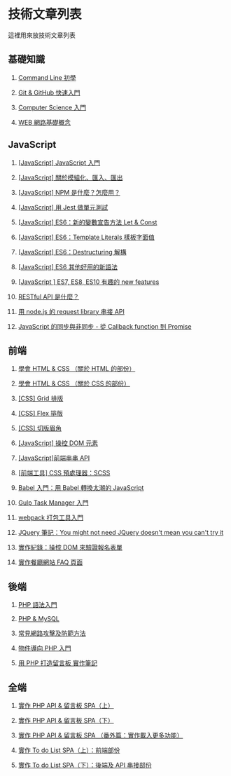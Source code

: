 # 技術文章列表

這裡用來放技術文章列表


## 基礎知識
1. [Command Line 初學](http://nicolakacha.coderbridge.io/2020/09/04/command-line/) 

2. [Git & GitHub 快速入門](https://nicolakacha.coderbridge.io/2020/09/04/learn-git/)

3. [Computer Science 入門](http://nicolakacha.coderbridge.io/2020/09/05/cs-basics/)

4. [WEB 網路基礎概念](http://nicolakacha.coderbridge.io/2020/09/05/http/)

## JavaScript

1. [[JavaScript] JavaScript 入門](https://nicolakacha.coderbridge.io/2020/09/05/javascript-basics/)

2. [[JavaScript] 關於模組化、匯入、匯出](https://nicolakacha.coderbridge.io/2020/09/05/js-module/)

3. [[JavaScript] NPM 是什麼？怎麼用？](http://nicolakacha.coderbridge.io/2020/09/05/npm/)

4. [[JavaScript] 用 Jest 做單元測試](http://nicolakacha.coderbridge.io/2020/09/05/jest/)

5. [[JavaScript] ES6：新的變數宣告方法 Let & Const](https://nicolakacha.coderbridge.io/2020/09/05/es6-let-const/)
 
6. [[JavaScript] ES6：Template Literals 樣板字面值](https://nicolakacha.coderbridge.io/2020/09/05/es6-template-literals/)
 
7. [[JavaScript] ES6：Destructuring 解構](https://nicolakacha.coderbridge.io/2020/09/05/es6-destructuring/)

8. [[JavaScript] ES6 其他好用的新語法](https://nicolakacha.coderbridge.io/2020/09/05/es6-others/)

9. [[JavaScript ] ES7, ES8, ES10 有趣的 new features](http://nicolakacha.coderbridge.io/2020/09/05/es7-8-10-new-features/)

10. [RESTful API 是什麼？](http://nicolakacha.coderbridge.io/2020/09/05/restful-api/)

11. [用 node.js 的 request library 串接 API](https://www.coderbridge.com/@Nicolakacha/52169a88d00540f99494bd46dac9ba44)

12. [JavaScript 的同步與非同步 - 從 Callback function 到 Promise](http://nicolakacha.coderbridge.io/2020/09/11/sync-async/)

## 前端

1. [學會 HTML & CSS （關於 HTML 的部份）](http://nicolakacha.coderbridge.io/2020/09/06/html/)

2. [學會 HTML & CSS （關於 CSS 的部份）](https://nicolakacha.coderbridge.io/2020/09/06/css/)

3. [[CSS] Grid 排版](https://nicolakacha.coderbridge.io/2020/09/06/grid/)

4. [[CSS] Flex 排版](https://nicolakacha.coderbridge.io/2020/09/06/flex/)

5. [[CSS] 切版眉角](https://nicolakacha.coderbridge.io/2020/09/06/making-layout/)

6. [[JavaScript] 操控 DOM 元素](https://nicolakacha.coderbridge.io/2020/09/06/dom/)

7. [[JavaScript]前端串串 API](https://nicolakacha.coderbridge.io/2020/09/06/api-js/)

8. [[前端工具] CSS 預處理器：SCSS](https://nicolakacha.coderbridge.io/2020/09/09/scss/)

9. [Babel 入門：用 Babel 轉換太潮的 JavaScript](https://nicolakacha.coderbridge.io/2020/09/09/babel/)

10. [Gulp Task Manager 入門](https://nicolakacha.coderbridge.io/2020/09/09/gulp/)

11. [webpack 打包工具入門](https://nicolakacha.coderbridge.io/2020/09/09/webpack/)

12. [JQuery 筆記：You might not need JQuery doesn't mean you can't try it](https://nicolakacha.coderbridge.io/2020/09/12/jquery/)

13. [實作紀錄：操控 DOM 來驗證報名表單](https://nicolakacha.coderbridge.io/2020/09/06/dom-make-form/)

14. [實作餐廳網站 FAQ 頁面](https://nicolakacha.coderbridge.io/2020/09/06/dom-faq/)

## 後端

1. [PHP 語法入門](https://nicolakacha.coderbridge.io/2020/09/06/php-basic/)

2. [PHP & MySQL](https://nicolakacha.coderbridge.io/2020/09/06/php-mysql/)

3. [常見網路攻擊及防範方法](https://nicolakacha.coderbridge.io/2020/09/11/web-security/)

4. [物件導向 PHP 入門](https://nicolakacha.coderbridge.io/2020/09/11/oop/)

5. [用 PHP 打造留言板 實作筆記](https://nicolakacha.coderbridge.io/2020/09/07/php-board-basics/)

## 全端

1. [實作 PHP API & 留言板 SPA（上）](http://nicolakacha.coderbridge.io/2020/09/12/php-api-board-1/)

2. [實作 PHP API & 留言板 SPA（下）](http://nicolakacha.coderbridge.io/2020/09/12/php-api-board-2/)

3. [實作 PHP API & 留言板 SPA （番外篇：實作載入更多功能）](http://nicolakacha.coderbridge.io/2020/09/12/php-api-board-3/)

4. [實作 To do List SPA（上）：前端部份](http://nicolakacha.coderbridge.io/2020/09/12/todo-api-1/)

5. [實作 To do List SPA（下）：後端及 API 串接部份](http://nicolakacha.coderbridge.io/2020/09/12/todo-api-2/)
